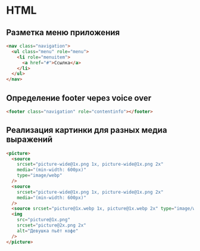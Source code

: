 # HTML

## Разметка меню приложения

```html
<nav class="navigation">
  <ul class="menu" role="menu">
    <li role="menuitem">
      <a href="#">Ссылка</a>
    </li>
  </ul>
</nav>
```

## Определение footer через voice over

```html
<footer class="navigation" role="contentinfo"></footer>
```

## Реализация картинки для разных медиа выражений

```html
<picture>
  <source
    srcset="picture-wide@1x.png 1x, picture-wide@1x.png 2x"
    media="(min-width: 600px)"
    type="image/webp"
  />
  <source
    srcset="picture-wide@1x.png 1x, picture-wide@1x.png 2x"
    media="(min-width: 600px)"
  />
  <source srcset="picture@1x.webp 1x, picture@1x.webp 2x" type="image/webp" />
  <img
    src="picture@1x.png"
    srcset="picture@2x.png 2x"
    alt="Девушка пьёт кофе"
  />
</picture>
```
